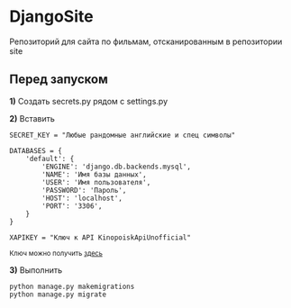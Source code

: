 # DjangoSite
Репозиторий для сайта по фильмам, отсканированным в репозитории site

## Перед запуском
**1)** Создать secrets.py рядом с settings.py

**2)** Вставить 
```
SECRET_KEY = "Любые рандомные английские и спец символы"

DATABASES = {
    'default': {
        'ENGINE': 'django.db.backends.mysql',
        'NAME': 'Имя базы данных',
        'USER': 'Имя пользователя',
        'PASSWORD': 'Пароль',
        'HOST': 'localhost',
        'PORT': '3306',
    }
}

XAPIKEY = "Ключ к API KinopoiskApiUnofficial"
```
<sub>Ключ можно получить [здесь](https://kinopoiskapiunofficial.tech/documentation/api/) </sub>

**3)** Выполнить 
```
python manage.py makemigrations
python manage.py migrate
```